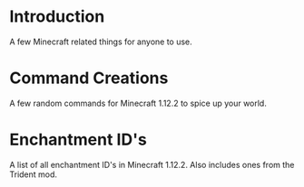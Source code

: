 # Introduction
A few Minecraft related things for anyone to use.

# Command Creations
A few random commands for Minecraft 1.12.2 to spice up your world.

# Enchantment ID's
A list of all enchantment ID's in Minecraft 1.12.2. Also includes ones from the Trident mod.
